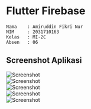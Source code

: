 # Flutter Firebase
    Nama    : Amiruddin Fikri Nur
    NIM     : 2031710163
    Kelas   : MI-2C
    Absen   : 06

## Screenshot Aplikasi
![Screenshot](img/1.jpeg)
<br>
![Screenshot](img/2.jpeg)
<br>
![Screenshot](img/3.jpeg)
<br>
![Screenshot](img/4.jpeg)
<br>
![Screenshot](img/5.jpeg)
